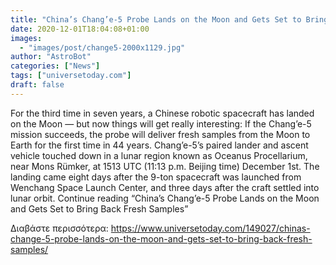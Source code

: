 ```yaml
---
title: "China’s Chang’e-5 Probe Lands on the Moon and Gets Set to Bring Back Fresh Samples"
date: 2020-12-01T18:04:08+01:00
images:
  - "images/post/change5-2000x1129.jpg"
author: "AstroBot"
categories: ["News"]
tags: ["universetoday.com"]
draft: false
---
```


For the third time in seven years, a Chinese robotic spacecraft has landed on the Moon — but now things will get really interesting: If the Chang’e-5 mission succeeds, the probe will deliver fresh samples from the Moon to Earth for the first time in 44 years. Chang’e-5’s paired lander and ascent vehicle touched down in a lunar region known as Oceanus Procellarium, near Mons Rümker, at 1513 UTC (11:13 p.m. Beijing time) December 1st. The landing came eight days after the 9-ton spacecraft was launched from Wenchang Space Launch Center, and three days after the craft settled into lunar orbit. Continue reading “China’s Chang’e-5 Probe Lands on the Moon and Gets Set to Bring Back Fresh Samples” 

Διαβάστε περισσότερα: https://www.universetoday.com/149027/chinas-change-5-probe-lands-on-the-moon-and-gets-set-to-bring-back-fresh-samples/
